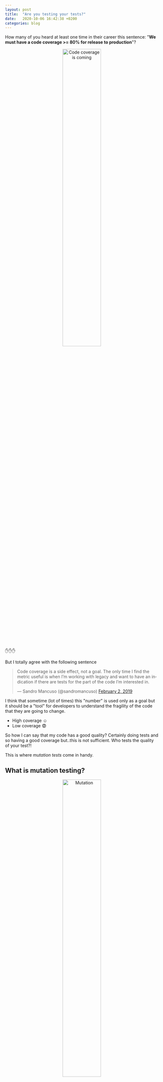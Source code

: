 ```yaml
---
layout: post
title:  "Are you testing your tests?"
date:   2020-10-06 16:42:38 +0200
categories: blog
---
```

How many of you heard at least one time in their career this sentence: "**We must have a code coverage >= 80% for release to production**"?

<p align="center">
<img src="https://memegenerator.net/img/instances/54739072.jpg" alt="Code coverage is coming" width="50%"/>
</p>

:raised_hand::raised_hand::raised_hand:

But I totally agree with the following sentence

<blockquote class="twitter-tweet"><p lang="en" dir="ltr">Code coverage is a side effect, not a goal. The only time I find the metric useful is when I’m working with legacy and want to have an indication if there are tests for the part of the code I’m interested in.</p>&mdash; Sandro Mancuso (@sandromancuso) <a href="https://twitter.com/sandromancuso/status/1091701221390516224?ref_src=twsrc%5Etfw">February 2, 2019</a></blockquote>

I think that sometime (lot of times) this "number" is used only as a goal but it should be a "tool" for developers to understand the fragility of the code that they are going to change. 

* High coverage :relaxed:
* Low coverage :fearful:

So how I can say that my code has a good quality? Certainly doing tests and so having a good coverage but..this is not sufficient. Who tests the quality of your test?!

This is where *mutation tests* come in handy.

## What is mutation testing?
<p align="center">
<img src="https://media.nature.com/lw800/magazine-assets/d41586-019-03536-x/d41586-019-03536-x_17373716.jpg" alt="Mutation" width="50%"/>
</p>

Mutation tests are new type of software testing with the aim to test the quality of your test! They works changing some code and see if there are some tests that fails.
I see in this type of tests an analogy with [chaos enginering](https://principlesofchaos.org/) 

> Chaos engineering is the discipline of experimenting on a software system in production in order to build confidence in the system's capability to withstand turbulent and unexpected conditions.

### Basic concept
Mutation is a change automatically seeded into your code that can be *killed* if your tests fails, or **lived** if your tests pass!
The quality of your tests can be gauged from the percentage of mutations killed.

Very simple!

### Coverage vs Mutation

### PIT, Java mutation tests library

#### Example
show an example and the report


Link to repo

If you put togher high code coverage and a good resilience to mutation test you have a great measure of your code quality!
